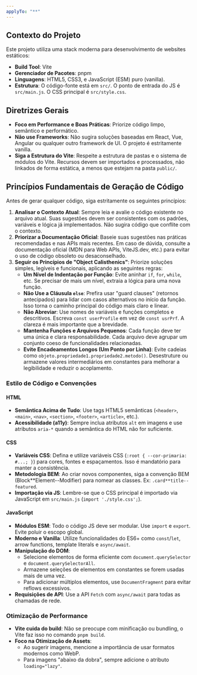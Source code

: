 ```yaml
---
applyTo: "**"
---
```


## Contexto do Projeto

Este projeto utiliza uma stack moderna para desenvolvimento de websites estáticos:

- **Build Tool**: Vite
- **Gerenciador de Pacotes**: pnpm
- **Linguagens**: HTML5, CSS3, e JavaScript (ESM) puro (vanilla).
- **Estrutura**: O código-fonte está em `src/`. O ponto de entrada do JS é `src/main.js`. O CSS principal é `src/style.css`.

## Diretrizes Gerais

- **Foco em Performance e Boas Práticas**: Priorize código limpo, semântico e performático.
- **Não use Frameworks**: Não sugira soluções baseadas em React, Vue, Angular ou qualquer outro framework de UI. O projeto é estritamente vanilla.
- **Siga a Estrutura do Vite**: Respeite a estrutura de pastas e o sistema de módulos do Vite. Recursos devem ser importados e processados, não linkados de forma estática, a menos que estejam na pasta `public/`.

## Princípios Fundamentais de Geração de Código

Antes de gerar qualquer código, siga estritamente os seguintes princípios:

1.  **Analisar o Contexto Atual**: Sempre leia e avalie o código existente no arquivo atual. Suas sugestões devem ser consistentes com os padrões, variáveis e lógica já implementados. Não sugira código que conflite com o contexto.
2.  **Priorizar a Documentação Oficial**: Baseie suas sugestões nas práticas recomendadas e nas APIs mais recentes. Em caso de dúvida, consulte a documentação oficial (MDN para Web APIs, ViteJS.dev, etc.) para evitar o uso de código obsoleto ou desaconselhado.
3.  **Seguir os Princípios de "Object Calisthenics"**: Priorize soluções simples, legíveis e funcionais, aplicando as seguintes regras:
    - **Um Nível de Indentação por Função**: Evite aninhar `if`, `for`, `while`, etc. Se precisar de mais um nível, extraia a lógica para uma nova função.
    - **Não Use a Cláusula `else`**: Prefira usar "guard clauses" (retornos antecipados) para lidar com casos alternativos no início da função. Isso torna o caminho principal do código mais claro e linear.
    - **Não Abreviar**: Use nomes de variáveis e funções completos e descritivos. Escreva `const userProfile` em vez de `const usrPrf`. A clareza é mais importante que a brevidade.
    - **Mantenha Funções e Arquivos Pequenos**: Cada função deve ter uma única e clara responsabilidade. Cada arquivo deve agrupar um conjunto coeso de funcionalidades relacionadas.
    - **Evite Encadeamentos Longos (Um Ponto por Linha)**: Evite cadeias como `objeto.propriedade1.propriedade2.metodo()`. Desestruture ou armazene valores intermediários em constantes para melhorar a legibilidade e reduzir o acoplamento.

### Estilo de Código e Convenções

#### HTML

- **Semântica Acima de Tudo**: Use tags HTML5 semânticas (`<header>`, `<main>`, `<nav>`, `<section>`, `<footer>`, `<article>`, etc.).
- **Acessibilidade (a11y)**: Sempre inclua atributos `alt` em imagens e use atributos `aria-*` quando a semântica do HTML não for suficiente.

#### CSS

- **Variáveis CSS**: Defina e utilize variáveis CSS (`:root { --cor-primaria: #...; }`) para cores, fontes e espaçamentos. Isso é mandatório para manter a consistência.
- **Metodologia BEM**: Ao criar novos componentes, siga a convenção BEM (Block**Element--Modifier) para nomear as classes. Ex: `.card**title--featured`.
- **Importação via JS**: Lembre-se que o CSS principal é importado via JavaScript em `src/main.js` (`import './style.css';`).

#### JavaScript

- **Módulos ESM**: Todo o código JS deve ser modular. Use `import` e `export`. Evite poluir o escopo global.
- **Moderno e Vanilla**: Utilize funcionalidades do ES6+ como `const`/`let`, arrow functions, template literals e `async/await`.
- **Manipulação do DOM**:
  - Selecione elementos de forma eficiente com `document.querySelector` e `document.querySelectorAll`.
  - Armazene seleções de elementos em constantes se forem usadas mais de uma vez.
  - Para adicionar múltiplos elementos, use `DocumentFragment` para evitar reflows excessivos.
- **Requisições de API**: Use a API `Fetch` com `async/await` para todas as chamadas de rede.

### Otimização de Performance

- **Vite cuida do build**: Não se preocupe com minificação ou bundling, o Vite faz isso no comando `pnpm build`.
- **Foco na Otimização de Assets**:
  - Ao sugerir imagens, mencione a importância de usar formatos modernos como WebP.
  - Para imagens "abaixo da dobra", sempre adicione o atributo `loading="lazy"`.

